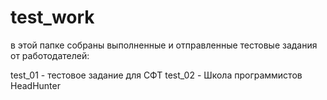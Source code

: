 # test_work
в этой папке собраны выполненные и отправленные тестовые задания от работодателей:

test_01 - тестовое задание для СФТ
test_02 - Школа программистов HeadHunter
